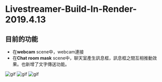 Livestreamer-Build-In-Render-2019.4.13
=
目前的功能
-
- 在**webcam** scene中，webcam連接
- 在**Chat room mask** scene中，聊天室產生訊息框，訊息框之間互相推動效果。也新增了文字傳送功能。

![gif](https://i.imgur.com/M56fzfU.gif)
![gif](https://i.imgur.com/DXP0q3M.gif)
![gif](https://i.imgur.com/VNIDwpG.gif)
